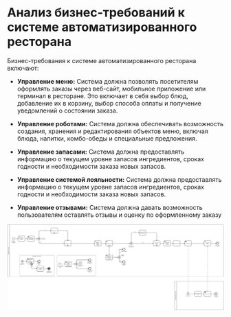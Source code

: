 # Анализ бизнес-требований к системе автоматизированного ресторана

Бизнес-требования к системе автоматизированного ресторана включают:

- **Управление меню:** 
   Система должна позволять посетителям оформлять заказы через веб-сайт, мобильное приложение или терминал в ресторане. Это включает в себя выбор блюд, добавление их в корзину, выбор способа оплаты и получение уведомлений о состоянии заказа.

- **Управление роботами:** 
   Система должна обеспечивать возможность создания, хранения и редактирования объектов меню, включая блюда, напитки, комбо-обеды и специальные предложения. 

- **Управление запасами:** 
   Система должна предоставлять информацию о текущем уровне запасов ингредиентов, сроках годности и необходимости заказа новых запасов. 

- **Управление системой лояльности:** 
   Система должна предоставлять информацию о текущем уровне запасов ингредиентов, сроках годности и необходимости заказа новых запасов. 

- **Управление отзывами:** 
   Система должна давать возможность пользователям оставлять отзывы и оценку по оформленному заказу

 ![BPMN диаграмма](diagrams/include/BPMN-1.svg)
